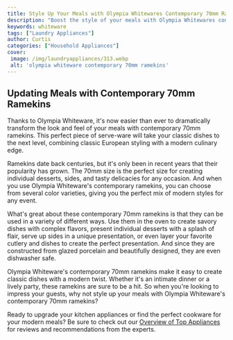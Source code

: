```yaml
---
title: Style Up Your Meals with Olympia Whitewares Contemporary 70mm Ramekins
description: "Boost the style of your meals with Olympia Whitewares contemporary 70mm ramekins These ramekins are perfect for making sophisticated sides appetizers and even desserts See how to upgrade your cuisine with olive oil-infused roasted vegetables and creamy panna cotta"
keywords: whiteware
tags: ["Laundry Appliances"]
author: Curtis
categories: ["Household Appliances"]
cover: 
 image: /img/laundryappliances/313.webp
 alt: 'olympia whiteware contemporary 70mm ramekins'
---
```

## Updating Meals with Contemporary 70mm Ramekins
Thanks to Olympia Whiteware, it's now easier than ever to dramatically transform the look and feel of your meals with contemporary 70mm ramekins. This perfect piece of serve-ware will take your classic dishes to the next level, combining classic European styling with a modern culinary edge. 

Ramekins date back centuries, but it's only been in recent years that their popularity has grown. The 70mm size is the perfect size for creating individual desserts, sides, and tasty delicacies for any occasion. And when you use Olympia Whiteware's contemporary ramekins, you can choose from several color varieties, giving you the perfect mix of modern styles for any event.

What's great about these contemporary 70mm ramekins is that they can be used in a variety of different ways. Use them in the oven to create savory dishes with complex flavors, present individual desserts with a splash of flair, serve up sides in a unique presentation, or even layer your favorite cutlery and dishes to create the perfect presentation. And since they are constructed from glazed porcelain and beautifully designed, they are even dishwasher safe. 

Olympia Whiteware's contemporary 70mm ramekins make it easy to create classic dishes with a modern twist. Whether it's an intimate dinner or a lively party, these ramekins are sure to be a hit. So when you're looking to impress your guests, why not style up your meals with Olympia Whiteware's contemporary 70mm ramekins?

Ready to upgrade your kitchen appliances or find the perfect cookware for your modern meals? Be sure to check out our [Overview of Top Appliances](./pages/appliance-overview) for reviews and recommendations from the experts.
